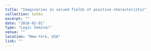 ```yaml
---
title: "Imaginaries in valued fields of positive characteristic"
collection: talks
excerpt: ""
date: "2016-01-01"
type: "Logic Seminar"
venue: ""
location: "New-York, USA"
link: ""
---
```


